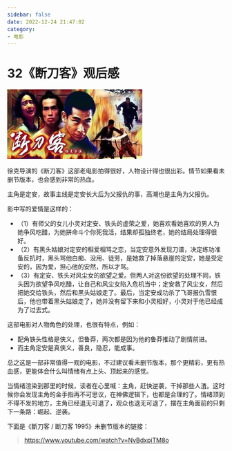 ```yaml
---
sidebar: false
date: 2022-12-24 21:47:02
category: 
- 电影
---
```

# 32《断刀客》观后感

![断刀客](./assets/FF91DD70-E329-4185-B6D9-BD85146AFF2C.jpeg)

徐克导演的《断刀客》这部老电影拍得很好，人物设计得也很出彩。情节如果看未删节版本，也会感到非常的热血。

主角是定安，故事主线是定安长大后为父报仇的事，高潮也是主角为父报仇。

影中写的爱情是这样的：

- （1）有师父的女儿小灵对定安、铁头的虚荣之爱，她喜欢看她喜欢的男人为她争风吃醋，为她拼命斗个你死我活，结果却孤独终老，她的结局处理得很好。
- （2）有黑头姑娘对定安的相爱相骂之恋，当定安意外发现刀谱，决定练功准备反抗时，黑头骂他白痴、没用、徒劳，是她救了掉落悬崖的定安，她是受定安的，因为爱，担心他的安然，所以才骂。
- （3）有定安、铁头对风尘女的欲望之爱。但两人对这份欲望的处理不同，铁头因为欲望争风吃醋，让自己和风尘女陷入危机当中；定安救了风尘女，然后把她交给铁头，然后和黑头姑娘走了。最后，当定安成功杀了飞哥报仇雪恨后，他也带着黑头姑娘走了，她并没有留下来和小灵相好，小灵对于他已经成为了过去式。

这部电影对人物角色的处理，也很有特点，例如：

- 配角铁头性格是侠义，但鲁莽，两次都是因为他的鲁莽推动了剧情前进。
- 而主角定安是真侠义，善良，隐忍，能成事。

总之这是一部非常值得一观的电影，不过建议看未删节版本，那个更精彩，更有热血感，更能体会什么叫情绪有点上头、顶起来的感觉。

当情绪渲染到那里的时候，读者在心里喊：主角，赶快逆袭，干掉那些人渣。这时候你会发现主角的金手指再不可思议，在神佛逻辑下，也都是合理的了。情绪顶到不得不发的地方，主角已经退无可退了，观众也退无可退了，摆在主角面前的只剩下一条路：崛起、逆袭。

下面是《斷刀客 / 断刀客 1995》未删节版本的链接：

> https://www.youtube.com/watch?v=NvBdxpiTM8o
